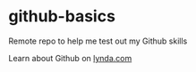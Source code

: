 github-basics
=============

Remote repo to help me test out my Github skills



Learn about Github on [lynda.com](http://lynda.com)
